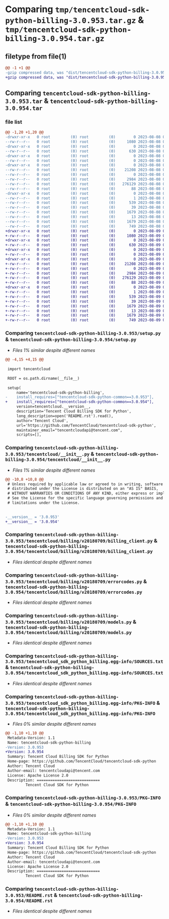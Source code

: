 # Comparing `tmp/tencentcloud-sdk-python-billing-3.0.953.tar.gz` & `tmp/tencentcloud-sdk-python-billing-3.0.954.tar.gz`

## filetype from file(1)

```diff
@@ -1 +1 @@
-gzip compressed data, was "dist/tencentcloud-sdk-python-billing-3.0.953.tar", last modified: Tue Aug  8 00:18:27 2023, max compression
+gzip compressed data, was "dist/tencentcloud-sdk-python-billing-3.0.954.tar", last modified: Wed Aug  9 00:18:39 2023, max compression
```

## Comparing `tencentcloud-sdk-python-billing-3.0.953.tar` & `tencentcloud-sdk-python-billing-3.0.954.tar`

### file list

```diff
@@ -1,20 +1,20 @@
-drwxr-xr-x   0 root         (0) root         (0)        0 2023-08-08 00:18:27.000000 tencentcloud-sdk-python-billing-3.0.953/
--rw-r--r--   0 root         (0) root         (0)     1080 2023-08-08 00:18:27.000000 tencentcloud-sdk-python-billing-3.0.953/setup.py
-drwxr-xr-x   0 root         (0) root         (0)        0 2023-08-08 00:18:27.000000 tencentcloud-sdk-python-billing-3.0.953/tencentcloud/
--rw-r--r--   0 root         (0) root         (0)      630 2023-08-08 00:18:27.000000 tencentcloud-sdk-python-billing-3.0.953/tencentcloud/__init__.py
-drwxr-xr-x   0 root         (0) root         (0)        0 2023-08-08 00:18:27.000000 tencentcloud-sdk-python-billing-3.0.953/tencentcloud/billing/
--rw-r--r--   0 root         (0) root         (0)        0 2023-08-08 00:18:27.000000 tencentcloud-sdk-python-billing-3.0.953/tencentcloud/billing/__init__.py
-drwxr-xr-x   0 root         (0) root         (0)        0 2023-08-08 00:18:27.000000 tencentcloud-sdk-python-billing-3.0.953/tencentcloud/billing/v20180709/
--rw-r--r--   0 root         (0) root         (0)    21208 2023-08-08 00:18:27.000000 tencentcloud-sdk-python-billing-3.0.953/tencentcloud/billing/v20180709/billing_client.py
--rw-r--r--   0 root         (0) root         (0)        0 2023-08-08 00:18:27.000000 tencentcloud-sdk-python-billing-3.0.953/tencentcloud/billing/v20180709/__init__.py
--rw-r--r--   0 root         (0) root         (0)     2984 2023-08-08 00:18:27.000000 tencentcloud-sdk-python-billing-3.0.953/tencentcloud/billing/v20180709/errorcodes.py
--rw-r--r--   0 root         (0) root         (0)   276129 2023-08-08 00:18:27.000000 tencentcloud-sdk-python-billing-3.0.953/tencentcloud/billing/v20180709/models.py
--rw-r--r--   0 root         (0) root         (0)       88 2023-08-08 00:18:27.000000 tencentcloud-sdk-python-billing-3.0.953/setup.cfg
-drwxr-xr-x   0 root         (0) root         (0)        0 2023-08-08 00:18:27.000000 tencentcloud-sdk-python-billing-3.0.953/tencentcloud_sdk_python_billing.egg-info/
--rw-r--r--   0 root         (0) root         (0)        1 2023-08-08 00:18:27.000000 tencentcloud-sdk-python-billing-3.0.953/tencentcloud_sdk_python_billing.egg-info/dependency_links.txt
--rw-r--r--   0 root         (0) root         (0)      539 2023-08-08 00:18:27.000000 tencentcloud-sdk-python-billing-3.0.953/tencentcloud_sdk_python_billing.egg-info/SOURCES.txt
--rw-r--r--   0 root         (0) root         (0)       39 2023-08-08 00:18:27.000000 tencentcloud-sdk-python-billing-3.0.953/tencentcloud_sdk_python_billing.egg-info/requires.txt
--rw-r--r--   0 root         (0) root         (0)     1679 2023-08-08 00:18:27.000000 tencentcloud-sdk-python-billing-3.0.953/tencentcloud_sdk_python_billing.egg-info/PKG-INFO
--rw-r--r--   0 root         (0) root         (0)       13 2023-08-08 00:18:27.000000 tencentcloud-sdk-python-billing-3.0.953/tencentcloud_sdk_python_billing.egg-info/top_level.txt
--rw-r--r--   0 root         (0) root         (0)     1679 2023-08-08 00:18:27.000000 tencentcloud-sdk-python-billing-3.0.953/PKG-INFO
--rw-r--r--   0 root         (0) root         (0)      749 2023-08-08 00:18:27.000000 tencentcloud-sdk-python-billing-3.0.953/README.rst
+drwxr-xr-x   0 root         (0) root         (0)        0 2023-08-09 00:18:39.000000 tencentcloud-sdk-python-billing-3.0.954/
+-rw-r--r--   0 root         (0) root         (0)     1080 2023-08-09 00:18:39.000000 tencentcloud-sdk-python-billing-3.0.954/setup.py
+drwxr-xr-x   0 root         (0) root         (0)        0 2023-08-09 00:18:39.000000 tencentcloud-sdk-python-billing-3.0.954/tencentcloud/
+-rw-r--r--   0 root         (0) root         (0)      630 2023-08-09 00:18:39.000000 tencentcloud-sdk-python-billing-3.0.954/tencentcloud/__init__.py
+drwxr-xr-x   0 root         (0) root         (0)        0 2023-08-09 00:18:39.000000 tencentcloud-sdk-python-billing-3.0.954/tencentcloud/billing/
+-rw-r--r--   0 root         (0) root         (0)        0 2023-08-09 00:18:39.000000 tencentcloud-sdk-python-billing-3.0.954/tencentcloud/billing/__init__.py
+drwxr-xr-x   0 root         (0) root         (0)        0 2023-08-09 00:18:39.000000 tencentcloud-sdk-python-billing-3.0.954/tencentcloud/billing/v20180709/
+-rw-r--r--   0 root         (0) root         (0)    21208 2023-08-09 00:18:39.000000 tencentcloud-sdk-python-billing-3.0.954/tencentcloud/billing/v20180709/billing_client.py
+-rw-r--r--   0 root         (0) root         (0)        0 2023-08-09 00:18:39.000000 tencentcloud-sdk-python-billing-3.0.954/tencentcloud/billing/v20180709/__init__.py
+-rw-r--r--   0 root         (0) root         (0)     2984 2023-08-09 00:18:39.000000 tencentcloud-sdk-python-billing-3.0.954/tencentcloud/billing/v20180709/errorcodes.py
+-rw-r--r--   0 root         (0) root         (0)   276129 2023-08-09 00:18:39.000000 tencentcloud-sdk-python-billing-3.0.954/tencentcloud/billing/v20180709/models.py
+-rw-r--r--   0 root         (0) root         (0)       88 2023-08-09 00:18:39.000000 tencentcloud-sdk-python-billing-3.0.954/setup.cfg
+drwxr-xr-x   0 root         (0) root         (0)        0 2023-08-09 00:18:39.000000 tencentcloud-sdk-python-billing-3.0.954/tencentcloud_sdk_python_billing.egg-info/
+-rw-r--r--   0 root         (0) root         (0)        1 2023-08-09 00:18:39.000000 tencentcloud-sdk-python-billing-3.0.954/tencentcloud_sdk_python_billing.egg-info/dependency_links.txt
+-rw-r--r--   0 root         (0) root         (0)      539 2023-08-09 00:18:39.000000 tencentcloud-sdk-python-billing-3.0.954/tencentcloud_sdk_python_billing.egg-info/SOURCES.txt
+-rw-r--r--   0 root         (0) root         (0)       39 2023-08-09 00:18:39.000000 tencentcloud-sdk-python-billing-3.0.954/tencentcloud_sdk_python_billing.egg-info/requires.txt
+-rw-r--r--   0 root         (0) root         (0)     1679 2023-08-09 00:18:39.000000 tencentcloud-sdk-python-billing-3.0.954/tencentcloud_sdk_python_billing.egg-info/PKG-INFO
+-rw-r--r--   0 root         (0) root         (0)       13 2023-08-09 00:18:39.000000 tencentcloud-sdk-python-billing-3.0.954/tencentcloud_sdk_python_billing.egg-info/top_level.txt
+-rw-r--r--   0 root         (0) root         (0)     1679 2023-08-09 00:18:39.000000 tencentcloud-sdk-python-billing-3.0.954/PKG-INFO
+-rw-r--r--   0 root         (0) root         (0)      749 2023-08-09 00:18:39.000000 tencentcloud-sdk-python-billing-3.0.954/README.rst
```

### Comparing `tencentcloud-sdk-python-billing-3.0.953/setup.py` & `tencentcloud-sdk-python-billing-3.0.954/setup.py`

 * *Files 1% similar despite different names*

```diff
@@ -4,15 +4,15 @@
 
 import tencentcloud
 
 ROOT = os.path.dirname(__file__)
 
 setup(
     name='tencentcloud-sdk-python-billing',
-    install_requires=["tencentcloud-sdk-python-common==3.0.953"],
+    install_requires=["tencentcloud-sdk-python-common==3.0.954"],
     version=tencentcloud.__version__,
     description='Tencent Cloud Billing SDK for Python',
     long_description=open('README.rst').read(),
     author='Tencent Cloud',
     url='https://github.com/TencentCloud/tencentcloud-sdk-python',
     maintainer_email="tencentcloudapi@tencent.com",
     scripts=[],
```

### Comparing `tencentcloud-sdk-python-billing-3.0.953/tencentcloud/__init__.py` & `tencentcloud-sdk-python-billing-3.0.954/tencentcloud/__init__.py`

 * *Files 1% similar despite different names*

```diff
@@ -10,8 +10,8 @@
 # Unless required by applicable law or agreed to in writing, software
 # distributed under the License is distributed on an "AS IS" BASIS,
 # WITHOUT WARRANTIES OR CONDITIONS OF ANY KIND, either express or implied.
 # See the License for the specific language governing permissions and
 # limitations under the License.
 
 
-__version__ = '3.0.953'
+__version__ = '3.0.954'
```

### Comparing `tencentcloud-sdk-python-billing-3.0.953/tencentcloud/billing/v20180709/billing_client.py` & `tencentcloud-sdk-python-billing-3.0.954/tencentcloud/billing/v20180709/billing_client.py`

 * *Files identical despite different names*

### Comparing `tencentcloud-sdk-python-billing-3.0.953/tencentcloud/billing/v20180709/errorcodes.py` & `tencentcloud-sdk-python-billing-3.0.954/tencentcloud/billing/v20180709/errorcodes.py`

 * *Files identical despite different names*

### Comparing `tencentcloud-sdk-python-billing-3.0.953/tencentcloud/billing/v20180709/models.py` & `tencentcloud-sdk-python-billing-3.0.954/tencentcloud/billing/v20180709/models.py`

 * *Files identical despite different names*

### Comparing `tencentcloud-sdk-python-billing-3.0.953/tencentcloud_sdk_python_billing.egg-info/SOURCES.txt` & `tencentcloud-sdk-python-billing-3.0.954/tencentcloud_sdk_python_billing.egg-info/SOURCES.txt`

 * *Files identical despite different names*

### Comparing `tencentcloud-sdk-python-billing-3.0.953/tencentcloud_sdk_python_billing.egg-info/PKG-INFO` & `tencentcloud-sdk-python-billing-3.0.954/tencentcloud_sdk_python_billing.egg-info/PKG-INFO`

 * *Files 0% similar despite different names*

```diff
@@ -1,10 +1,10 @@
 Metadata-Version: 1.1
 Name: tencentcloud-sdk-python-billing
-Version: 3.0.953
+Version: 3.0.954
 Summary: Tencent Cloud Billing SDK for Python
 Home-page: https://github.com/TencentCloud/tencentcloud-sdk-python
 Author: Tencent Cloud
 Author-email: tencentcloudapi@tencent.com
 License: Apache License 2.0
 Description: ============================
         Tencent Cloud SDK for Python
```

### Comparing `tencentcloud-sdk-python-billing-3.0.953/PKG-INFO` & `tencentcloud-sdk-python-billing-3.0.954/PKG-INFO`

 * *Files 0% similar despite different names*

```diff
@@ -1,10 +1,10 @@
 Metadata-Version: 1.1
 Name: tencentcloud-sdk-python-billing
-Version: 3.0.953
+Version: 3.0.954
 Summary: Tencent Cloud Billing SDK for Python
 Home-page: https://github.com/TencentCloud/tencentcloud-sdk-python
 Author: Tencent Cloud
 Author-email: tencentcloudapi@tencent.com
 License: Apache License 2.0
 Description: ============================
         Tencent Cloud SDK for Python
```

### Comparing `tencentcloud-sdk-python-billing-3.0.953/README.rst` & `tencentcloud-sdk-python-billing-3.0.954/README.rst`

 * *Files identical despite different names*

